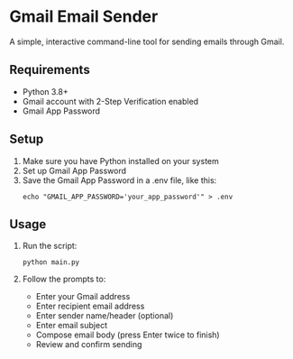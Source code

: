 # Gmail Email Sender

A simple, interactive command-line tool for sending emails through Gmail.

## Requirements

- Python 3.8+
- Gmail account with 2-Step Verification enabled
- Gmail App Password

## Setup

1. Make sure you have Python installed on your system
2. Set up Gmail App Password
3. Save the Gmail App Password in a .env file, like this:
   ```
   echo "GMAIL_APP_PASSWORD='your_app_password'" > .env
   ```

## Usage

1. Run the script:
   ```
   python main.py
   ```

2. Follow the prompts to:
   - Enter your Gmail address
   - Enter recipient email address
   - Enter sender name/header (optional)
   - Enter email subject
   - Compose email body (press Enter twice to finish)
   - Review and confirm sending
